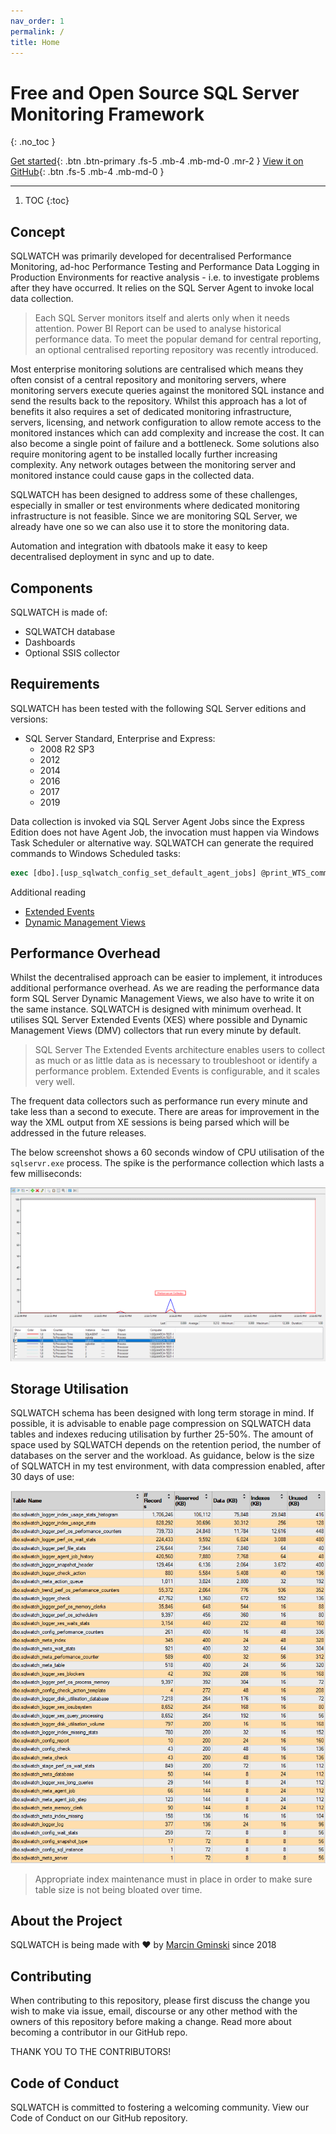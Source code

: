 ```yaml
---
nav_order: 1
permalink: /
title: Home
---
```


# Free and Open Source SQL Server Monitoring Framework
{: .no_toc }

[Get started](/getting-started){: .btn .btn-primary .fs-5 .mb-4 .mb-md-0 .mr-2 } [View it on GitHub](https://github.com/marcingminski/sqlwatch){: .btn .fs-5 .mb-4 .mb-md-0 }

---

1. TOC
{:toc}

## Concept

SQLWATCH was primarily developed for decentralised Performance Monitoring, ad-hoc Performance Testing and Performance Data Logging in Production Environments for reactive analysis - i.e. to investigate problems after they have occurred. It relies on the SQL Server Agent to invoke local data collection.

>Each SQL Server monitors itself and alerts only when it needs attention. Power BI Report can be used to analyse historical performance data. To meet the popular demand for central reporting, an optional centralised reporting repository was recently introduced. 

Most enterprise monitoring solutions are centralised which means they often consist of a central repository and monitoring servers, where monitoring servers execute queries against the monitored SQL instance and send the results back to the repository. Whilst this approach has a lot of benefits it also requires a set of dedicated monitoring infrastructure, servers, licensing, and network configuration to allow remote access to the monitored instances which can add complexity and increase the cost. 
It can also become a single point of failure and a bottleneck. Some solutions also require monitoring agent to be installed locally further increasing complexity. Any network outages between the monitoring server and monitored instance could cause gaps in the collected data. 

SQLWATCH has been designed to address some of these challenges, especially in smaller or test environments where dedicated monitoring infrastructure is not feasible. Since we are monitoring SQL Server, we already have one so we can also use it to store the monitoring data.  

Automation and integration with dbatools make it easy to keep decentralised deployment in sync and up to date.

## Components


SQLWATCH is made of:
- SQLWATCH database
- Dashboards
- Optional SSIS collector

## Requirements

SQLWATCH has been tested with the following SQL Server editions and versions: 
* SQL Server Standard, Enterprise and Express:
  * 2008 R2 SP3
  * 2012
  * 2014
  * 2016
  * 2017
  * 2019
  
Data collection is invoked via SQL Server Agent Jobs since the Express Edition does not have Agent Job, the invocation must happen via Windows Task Scheduler or alternative way. SQLWATCH can generate the required commands to Windows Scheduled tasks:

```sql
exec [dbo].[usp_sqlwatch_config_set_default_agent_jobs] @print_WTS_command = 1
```

Additional reading
- [Extended Events](https://docs.microsoft.com/en-us/sql/relational-databases/extended-events/extended-events)
- [Dynamic Management Views](https://docs.microsoft.com/en-us/sql/relational-databases/system-dynamic-management-views/system-dynamic-management-views)

## Performance Overhead

Whilst the decentralised approach can be easier to implement, it introduces additional performance overhead. As we are reading the performance data form SQL Server Dynamic Management Views, we also have to write it on the same instance. SQLWATCH is designed with minimum overhead. It utilises SQL Server Extended Events (XES) where possible and Dynamic Management Views (DMV) collectors that run every minute by default.

> SQL Server The Extended Events architecture enables users to collect as much or as little data as is necessary to troubleshoot or identify a performance problem. Extended Events is configurable, and it scales very well.

The frequent data collectors such as performance run every minute and take less than a second to execute. There are areas for improvement in the way the XML output from XE sessions is being parsed which will be addressed in the future releases.

The below screenshot shows a 60 seconds window of CPU utilisation of the `sqlservr.exe` process. The spike is the performance collection which lasts a few milliseconds:

![SQLWATCH CPU Impact](/assets/sqlwatch-perf-collection-cpu-impact.png)

## Storage Utilisation

SQLWATCH schema has been designed with long term storage in mind. If possible, it is advisable to enable page compression on SQLWATCH data tables and indexes reducing utilisation by further 25-50%. The amount of space used by SQLWATCH depends on the retention period, the number of databases on the server and the workload. As guidance, below is the size of SQLWATCH in my test environment, with data compression enabled, after 30 days of use:

![SQLWATCH Storage utilisation](/assets/sqlwatch-storage-utilisation-example.png)

>Appropriate index maintenance must in place in order to make sure table size is not being bloated over time.

## About the Project
SQLWATCH is being made with :heart: by [Marcin Gminski](https://github.com/marcingminski) since 2018

## Contributing
When contributing to this repository, please first discuss the change you wish to make via issue, email, discourse or any other method with the owners of this repository before making a change. Read more about becoming a contributor in our GitHub repo.

THANK YOU TO THE CONTRIBUTORS!

## Code of Conduct
SQLWATCH is committed to fostering a welcoming community.
View our Code of Conduct on our GitHub repository.
